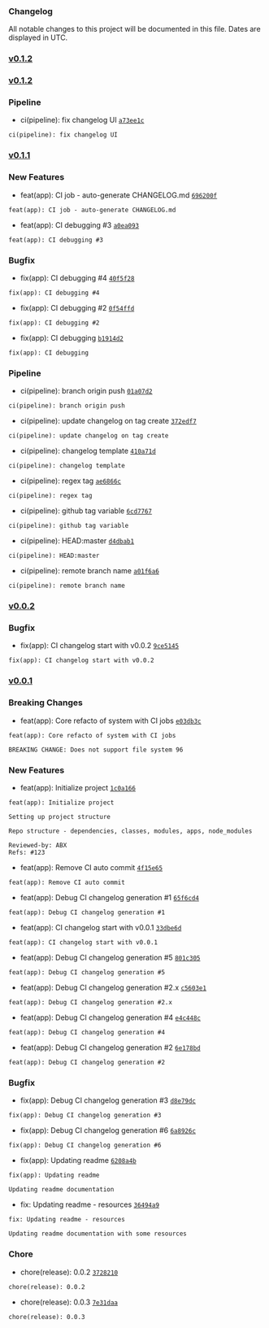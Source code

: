 ### Changelog

All notable changes to this project will be documented in this file. Dates are displayed in UTC.

### [v0.1.2](https://github.com/fadilxcoder/changelog/compare/v0.1.2...v0.1.2)

### [v0.1.2](https://github.com/fadilxcoder/changelog/compare/v0.1.1...v0.1.2)

### Pipeline

- ci(pipeline): fix changelog UI [`a73ee1c`](https://github.com/fadilxcoder/changelog/commit/a73ee1c6724fe42df9c5a9463a56255177f53349)
```
ci(pipeline): fix changelog UI
```

### [v0.1.1](https://github.com/fadilxcoder/changelog/compare/v0.0.2...v0.1.1)

### New Features

- feat(app): CI job - auto-generate CHANGELOG.md [`696200f`](https://github.com/fadilxcoder/changelog/commit/696200ff7bd2f3b1c1bd3186e4f8b7dfe9dd8061)
```
feat(app): CI job - auto-generate CHANGELOG.md
```
- feat(app): CI debugging #3 [`a0ea093`](https://github.com/fadilxcoder/changelog/commit/a0ea0935bf8fa2df32add5111589b1a45a8d1815)
```
feat(app): CI debugging #3
```

### Bugfix

- fix(app): CI debugging #4 [`40f5f28`](https://github.com/fadilxcoder/changelog/commit/40f5f28048e0b74e956f520f75994e7840ed2498)
```
fix(app): CI debugging #4
```
- fix(app): CI debugging #2 [`0f54ffd`](https://github.com/fadilxcoder/changelog/commit/0f54ffd42cbc493f4f6b3ed3cbd197497c6df53d)
```
fix(app): CI debugging #2
```
- fix(app): CI debugging [`b1914d2`](https://github.com/fadilxcoder/changelog/commit/b1914d2d12c82f9fb38046dd5a4f42a120186dce)
```
fix(app): CI debugging
```

### Pipeline

- ci(pipeline): branch origin push [`01a07d2`](https://github.com/fadilxcoder/changelog/commit/01a07d2eabbb5a582a4ea9b809dc30631452fe86)
```
ci(pipeline): branch origin push
```
- ci(pipeline): update changelog on tag create [`372edf7`](https://github.com/fadilxcoder/changelog/commit/372edf7ecbb7ab67a6af7ff1f9a43b066db48295)
```
ci(pipeline): update changelog on tag create
```
- ci(pipeline): changelog template [`410a71d`](https://github.com/fadilxcoder/changelog/commit/410a71dde5c9bbde800538edd6fa5c0cb18d476c)
```
ci(pipeline): changelog template
```
- ci(pipeline): regex tag [`ae6866c`](https://github.com/fadilxcoder/changelog/commit/ae6866c62f41c6ed2e51c852ac4fe972c00083b0)
```
ci(pipeline): regex tag
```
- ci(pipeline): github tag variable [`6cd7767`](https://github.com/fadilxcoder/changelog/commit/6cd7767b52b6d0e3765b2a930dfc4bd4a672c482)
```
ci(pipeline): github tag variable
```
- ci(pipeline): HEAD:master [`d4dbab1`](https://github.com/fadilxcoder/changelog/commit/d4dbab1d8da697bb5423ec1ec2ff773628521e43)
```
ci(pipeline): HEAD:master
```
- ci(pipeline): remote branch name [`a01f6a6`](https://github.com/fadilxcoder/changelog/commit/a01f6a6c1475a929c55bea811c8c882050b98790)
```
ci(pipeline): remote branch name
```

### [v0.0.2](https://github.com/fadilxcoder/changelog/compare/v0.0.1...v0.0.2)

### Bugfix

- fix(app): CI changelog start with v0.0.2 [`9ce5145`](https://github.com/fadilxcoder/changelog/commit/9ce5145aefa035f7f617e4e6d202e38766aa8716)
```
fix(app): CI changelog start with v0.0.2
```

### [v0.0.1]()

### Breaking Changes

- feat(app): Core refacto of system with CI jobs [`e03db3c`](https://github.com/fadilxcoder/changelog/commit/e03db3cd8809440f8e7bcd9dcb3ec66b3fed1949)
```
feat(app): Core refacto of system with CI jobs

BREAKING CHANGE: Does not support file system 96
```

### New Features

- feat(app): Initialize project [`1c0a166`](https://github.com/fadilxcoder/changelog/commit/1c0a166e51c4a341806ef7cf7cfb9028972630f8)
```
feat(app): Initialize project

Setting up project structure

Repo structure - dependencies, classes, modules, apps, node_modules

Reviewed-by: ABX
Refs: #123
```
- feat(app): Remove CI auto commit [`4f15e65`](https://github.com/fadilxcoder/changelog/commit/4f15e65511a19bed7ed675c70433e8cd2972fe02)
```
feat(app): Remove CI auto commit
```
- feat(app): Debug CI changelog generation #1 [`65f6cd4`](https://github.com/fadilxcoder/changelog/commit/65f6cd42327966d5a71bae4b6f66bc15fb148860)
```
feat(app): Debug CI changelog generation #1
```
- feat(app): CI changelog start with v0.0.1 [`33dbe6d`](https://github.com/fadilxcoder/changelog/commit/33dbe6de41359c747897bf8c34d50391e3294980)
```
feat(app): CI changelog start with v0.0.1
```
- feat(app): Debug CI changelog generation #5 [`801c305`](https://github.com/fadilxcoder/changelog/commit/801c305f7fd2e500e721778b8882dc156ae1354b)
```
feat(app): Debug CI changelog generation #5
```
- feat(app): Debug CI changelog generation #2.x [`c5603e1`](https://github.com/fadilxcoder/changelog/commit/c5603e13fe38c0283eed56c4107881fa6718d959)
```
feat(app): Debug CI changelog generation #2.x
```
- feat(app): Debug CI changelog generation #4 [`e4c448c`](https://github.com/fadilxcoder/changelog/commit/e4c448c2a43e21645cbd5235bd304bbe9adf95a0)
```
feat(app): Debug CI changelog generation #4
```
- feat(app): Debug CI changelog generation #2 [`6e178bd`](https://github.com/fadilxcoder/changelog/commit/6e178bdd3b044f212c4f00eee49876f3488a5f40)
```
feat(app): Debug CI changelog generation #2
```

### Bugfix

- fix(app): Debug CI changelog generation #3 [`d8e79dc`](https://github.com/fadilxcoder/changelog/commit/d8e79dc5100217d1a28742c487a39075e498a397)
```
fix(app): Debug CI changelog generation #3
```
- fix(app): Debug CI changelog generation #6 [`6a8926c`](https://github.com/fadilxcoder/changelog/commit/6a8926ccaf567e92e0b507451523a30f48cd0dc5)
```
fix(app): Debug CI changelog generation #6
```
- fix(app): Updating readme [`6208a4b`](https://github.com/fadilxcoder/changelog/commit/6208a4b9074cba038ea444b58dbce8f6b6f5d616)
```
fix(app): Updating readme

Updating readme documentation
```
- fix: Updating readme - resources [`36494a9`](https://github.com/fadilxcoder/changelog/commit/36494a9e4a4ca4dbd51a3d2b33537d2bb9041728)
```
fix: Updating readme - resources

Updating readme documentation with some resources
```

### Chore

- chore(release): 0.0.2 [`3728210`](https://github.com/fadilxcoder/changelog/commit/3728210041b1f49fbe806ae66a998039cc741ea4)
```
chore(release): 0.0.2
```
- chore(release): 0.0.3 [`7e31daa`](https://github.com/fadilxcoder/changelog/commit/7e31daaf3da6808cab43554fdcdc3a1e81a7481f)
```
chore(release): 0.0.3
```
